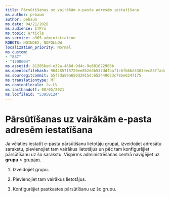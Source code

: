```yaml
---
title: Pārsūtīšanas uz vairākām e-pasta adresēm iestatīšana
ms.author: pebaum
author: pebaum
ms.date: 04/21/2020
ms.audience: ITPro
ms.topic: article
ms.service: o365-administration
ROBOTS: NOINDEX, NOFOLLOW
localization_priority: Normal
ms.custom:
- "837"
- "1200004"
ms.assetid: 81205bed-e32a-468d-9d4c-9e881622908b
ms.openlocfilehash: 964285715720ee852ddb537ddfbaf1c6fb6bd3363eec83ffadc881b741035cad
ms.sourcegitcommit: b5f7da89a650d2915dc652449623c78be6247175
ms.translationtype: MT
ms.contentlocale: lv-LV
ms.lasthandoff: 08/05/2021
ms.locfileid: "53958124"
---
```

# <a name="setting-up-forwarding-to-multiple-email-addresses"></a>Pārsūtīšanas uz vairākām e-pasta adresēm iestatīšana

Ja vēlaties iestatīt e-pasta pārsūtīšanu lietotāju grupai, izveidojiet adresātu sarakstu, pievienojiet tam vairākus lietotājus un pēc tam konfigurējiet pārsūtīšanu uz šo sarakstu. Vispirms administrēšanas centrā naviģējiet uz **grupu**  >  [grupām](https://portal.office.com/adminportal/home#/groups).
  
1. Izveidojiet grupu.

2. Pievienojiet tam vairākus lietotājus.

3. Konfigurējiet pastkastes pārsūtīšanu uz šo grupu.

